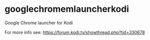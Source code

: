 # googlechromemlauncherkodi
Google Chrome launcher for Kodi

For more info see: https://forum.kodi.tv/showthread.php?tid=330678
